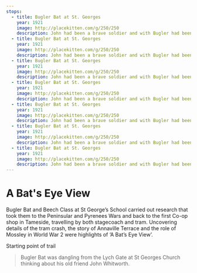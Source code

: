 ```yaml
---
stops:
  - title: Bugler Bat at St. Georges
    year: 1921
    image: http://placekitten.com/g/250/250
    description: John had been a brave soldier and with Bugler had been on many adventures during the Peninsular and Pyrenees Wars. Between 1815 to 1825 John blew his bugle and beat his drum. Bugler would stay hidden in his hat and John reckoned that his good fortune was down to having a lucky bat in his hat!
  - title: Bugler Bat at St. Georges
    year: 1921
    image: http://placekitten.com/g/250/250
    description: John had been a brave soldier and with Bugler had been on many adventures during the Peninsular and Pyrenees Wars. Between 1815 to 1825 John blew his bugle and beat his drum. Bugler would stay hidden in his hat and John reckoned that his good fortune was down to having a lucky bat in his hat!
  - title: Bugler Bat at St. Georges
    year: 1921
    image: http://placekitten.com/g/250/250
    description: John had been a brave soldier and with Bugler had been on many adventures during the Peninsular and Pyrenees Wars. Between 1815 to 1825 John blew his bugle and beat his drum. Bugler would stay hidden in his hat and John reckoned that his good fortune was down to having a lucky bat in his hat!
  - title: Bugler Bat at St. Georges
    year: 1921
    image: http://placekitten.com/g/250/250
    description: John had been a brave soldier and with Bugler had been on many adventures during the Peninsular and Pyrenees Wars. Between 1815 to 1825 John blew his bugle and beat his drum. Bugler would stay hidden in his hat and John reckoned that his good fortune was down to having a lucky bat in his hat!
  - title: Bugler Bat at St. Georges
    year: 1921
    image: http://placekitten.com/g/250/250
    description: John had been a brave soldier and with Bugler had been on many adventures during the Peninsular and Pyrenees Wars. Between 1815 to 1825 John blew his bugle and beat his drum. Bugler would stay hidden in his hat and John reckoned that his good fortune was down to having a lucky bat in his hat!
  - title: Bugler Bat at St. Georges
    year: 1921
    image: http://placekitten.com/g/250/250
    description: John had been a brave soldier and with Bugler had been on many adventures during the Peninsular and Pyrenees Wars. Between 1815 to 1825 John blew his bugle and beat his drum. Bugler would stay hidden in his hat and John reckoned that his good fortune was down to having a lucky bat in his hat!
  - title: Bugler Bat at St. Georges
    year: 1921
    image: http://placekitten.com/g/250/250
    description: John had been a brave soldier and with Bugler had been on many adventures during the Peninsular and Pyrenees Wars. Between 1815 to 1825 John blew his bugle and beat his drum. Bugler would stay hidden in his hat and John reckoned that his good fortune was down to having a lucky bat in his hat!
---
```


# A Bat's Eye View

Bugler Bat and Beech Class at St George’s School carried out research that took them to the Peninsular and Pyrenees Wars and back to the first Co-op shop in Tameside, travelling by both stagecoach and tram. Uncovering details of the tram crash, the story of Annaville Terrace and the role of Mossley in World War 2 were highlights of ‘A Bat’s Eye View’.

Starting point of trail

> Bugler Bat was dangling from the Lych Gate at St Georges Church thinking about his old friend John Whitworth.
